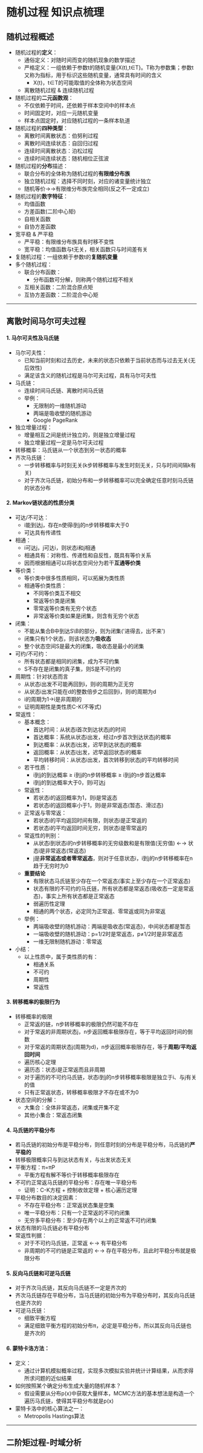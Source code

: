 # 随机过程 知识点梳理

## 随机过程概述
+ 随机过程的**定义**：
	- 通俗定义：对随时间而变的随机现象的数学描述
	- 严格定义：一组依赖于参数t的随机变量{X(t),t∈T}。T称为参数集；参数t又称为指标，用于标识这些随机变量，通常具有时间的含义
		* X(t)，t∈T的可能取值的全体称为状态空间
	- 离散随机过程 & 连续随机过程
+ 随机过程的**二元函数观**：
	- 不仅依赖于时间，还依赖于样本空间中的样本点
	- 时间固定时，对应一元随机变量
	- 样本点固定时，对应随机过程的一条样本轨道
 + 随机过程的**四种类型**：
 	- 离散时间离散状态：伯努利过程
 	- 离散时间连续状态：自回归过程
 	- 连续时间离散状态：泊松过程
 	- 连续时间连续状态：随机相位正弦波
+ 随机过程的**分布**描述：
	- 联合分布的全体称为随机过程的**有限维分布族**
	- 独立随机过程：选择不同时刻，对应的诸变量统计独立
	- 随机等价→→有限维分布族完全相同(反之不一定成立)
+ 随机过程的**数字特征**：
	- 均值函数
	- 方差函数(二阶中心矩)
	- 自相关函数
	- 自协方差函数
+ 宽平稳 & 严平稳
	- 严平稳：有限维分布族具有时移不变性
	- 宽平稳：均值函数与t无关，相关函数只与时间差有关
+ 复随机过程：一组依赖于参数t的**复随机变量**
+ 多个随机过程：
	- 联合分布函数：
		* 分布函数可分解，则称两个随机过程不相关
	- 互相关函数：二阶混合原点矩
	- 互协方差函数：二阶混合中心矩

* * *

## 离散时间马尔可夫过程

#### 1. 马尔可夫性及马氏链
+ 马尔可夫性：
	- 已知当前时刻和过去历史，未来的状态只依赖于当前状态而与过去无关(无后效性)
	- 满足该含义的随机过程是马尔可夫过程，具有马尔可夫性
+ 马氏链：
	- 连续时间马氏链、离散时间马氏链
	- 举例：
		* 无限制的一维随机游动
		* 两端是吸收壁的随机游动
		* Google PageRank
+ 独立增量过程：
	- 增量相互之间是统计独立的，则是独立增量过程
	- 独立增量过程一定是马尔可夫过程
+ 转移概率：马氏链从一个状态到另一状态的概率
+ 齐次马氏链：
	- 一步转移概率与时刻无关(k步转移概率与发生时刻无关，只与时间间隔k有关)
	- 对于齐次马氏链，初始分布和一步转移概率可以完全确定任意时刻马氏链的状态分布

#### 2. Markov链状态的性质分类

+ 可达/不可达：
	- i能到达j，存在n使得i到j的n步转移概率大于0
	- 可达具有传递性
+ 相通：
	- i可达j，j可达i，则状态i和j相通
	- 相通具有：对称性、传递性和自反性，既具有等价关系
	- 因而根据相通可以将状态空间分为若干**互通等价类**
+ 等价类：
	- 等价类中很多性质相同，可以拓展为类性质
	- 相通等价类性质：
		* 不同等价类互不相交
		* 常返等价类是闭集
		* 零常返等价类有无穷个状态
		* 非常返等价类如果是闭集，则含有无穷个状态
+ 闭集：
	- 不能从集合B中到达S\B的部分，则为闭集('进得去，出不来')
	- 闭集只有1个状态，则该状态为**吸收态**
	- 整个状态空间S是最大的闭集，吸收态是最小的闭集
+ 可约/不可约：
	- 所有状态都是相同的闭集，成为不可约集
	- S不存在是闭集的真子集，则S是不可约的
+ 周期性：针对状态而言
	- 从状态i出发不可能再回到i，则i的周期为正无穷
	- 从状态i出发只能在d的整数倍步之后回到i，则i的周期为d
	- i的周期为1→i是非周期的
	- 证明周期性是类性质C-K(不等式)
+ 常返性：
	- 基本概念：
		* 首达时间：从状态i首次到达状态j的时间
		* 首达概率：系统从状态i出发，经过n步首次到达状态j的概率
		* 到达概率：从状态i出发，迟早到达状态j的概率
		* 返回概率：从状态i出发，迟早返回状态i的概率
		* 平均转移时间：从状态i出发，首次转移到状态j的平均转移时间
	- 若干性质：
		* i到j的到达概率 ≥ i到j的n步转移概率 ≥ i到j的n步首达概率
		* i到j的到达概率大于0，则i可达j
	- 常返性：
		* 若状态i的返回概率为1，则i是常返态
		* 若状态i的返回概率小于1，则i是非常返态(暂态、滑过态)
	- 正常返与零常返：
		* 若状态i的平均返回时间有限，则状态i是正常返的
		* 若状态i的平均返回时间无穷，则状态i是零常返的
	- 常返性的判别：
		* 从状态i到状态i的n步转移概率的无穷级数和是有限值(无穷值) ←→ 状态i是非常返态(常返态)
		* j是**非常返态或者零常返态**，则对于任意状态i，i到j的n步转移概率在n趋于无穷时为0
	- **重要结论**
		* 有限状态马氏链至少存在一个常返态(事实上至少存在一个正常返态)
		* 状态有限的不可约的马氏链，所有状态都是常返态(吸收态一定是常返态)，事实上所有状态都是正常返态
		* 弱遍历性定理
		* 相通的两个状态，必定同为正常返、零常返或同为非常返
	- 举例：
		* 两端吸收壁的随机游动：两端是吸收态(常返态)，中间状态都是暂态
		* 一端吸收壁的随机游动：p=1/2时是常返态，p≠1/2时是非常返态
		* 一维无限制随机游动：零常返
+ 小结：
	- 以上性质中，属于类性质的有：
		* 相通关系
		* 不可约
		* 周期性
		* 常返性

#### 3. 转移概率的极限行为
+ 转移概率的极限
	- 正常返的链，n步转移概率的极限仍然可能不存在
	- 对于常返的非周期状态j，n步返回概率极限存在，等于平均返回时间的倒数
	- 对于常返的周期状态j(周期为d)，n步返回概率极限存在，等于**周期/平均返回时间**
	- 遍历核心定理
	- 遍历态：状态i是正常返而且非周期
	- 对于遍历的不可约马氏链，状态i到j的n步转移概率极限是独立于i、与j有关的值
	- 只有正常返状态，转移概率极限才不存在或不为0
+ 状态空间的分解：
	- 大集合：全体非常返态，闭集或开集不定
	- 其他小集合：常返态闭集

#### 4. 马氏链的平稳分布
+ 若马氏链的初始分布是平稳分布，则任意时刻的分布是平稳分布，马氏链的**严平稳的**
+ 转移极限概率只与到达状态有关，与出发状态无关
+ 平衡方程：π=πP
	- 平衡方程有解不等价于转移概率极限存在
+ 不可约正常返马氏链的平稳分布：存在唯一平稳分布
	- 证明：C-K方程 + 控制收敛定理 + 核心遍历定理
+ 平稳分布数目的决定因素：
	- 不存在平稳分布：正常返状态集是空集
	- 唯一平稳分布：只有一个正常返的不可约闭集
	- 无穷多平稳分布：至少存在两个以上的正常返不可约闭集
+ 状态有限的马氏链必有平稳分布
+ 常返性判据：
	- 对于不可约马氏链，正常返 ←→ 有平稳分布
	- 非周期的不可约链是正常返的 ←→ 存在平稳分布，且此时平稳分布就是极限分布

#### 5. 反向马氏链和可逆马氏链
+ 对于齐次马氏链，其反向马氏链不一定是齐次的
+ 齐次马氏链存在平稳分布，当马氏链的初始分布为平稳分布时，其反向马氏链也是齐次的
+ 可逆马氏链：
	- 细致平衡方程
	- 满足细致平衡方程的初始分布π，必定是平稳分布，所以其反向马氏链也是齐次的

#### 6. 蒙特卡洛方法：
+ 定义：
	- 通过计算机模拟概率过程，实现多次模拟实验并统计计算结果，从而求得所求问题的近似结果
+ 如何按照某个确定分布生成大量的随机样本？
	- 假设需要从分布p(x)中获取大量样本，MCMC方法的基本想法是构造一个遍历马氏链，使得其平稳分布就是p(x)
+ 蒙特卡洛中的核心算法之一：
	- Metropolis Hastings算法

* * *

## 二阶矩过程-时域分析

#### 